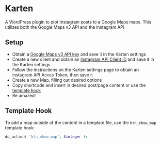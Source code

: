 Karten
======

A WordPress plugin to plot Instagram posts to a Google Maps maps. This utilizes both the Google Maps v3 API and the Instagram API.

## Setup
- Obtain a [Google Maps v3 API key](https://code.google.com/apis/console) and save it in the Karten settings
- Create a new client and obtain an [Instagram API Client ID](http://instagram.com/developer/clients/manage/) and save it in the Karten settings
- Follow the instructions on the Karten settings page to obtain an Instagram API Acces Token, then save it
- Create a new Map, filling out desired options
- Copy shortcode and insert in desired post/page content or use the [template hook](#template-hook)
- Be amazed!

## Template Hook
To add a map outside of the content in a template file, use the `ktn_show_map` template hook:

```php
do_action( 'ktn_show_map', $integer );
```
